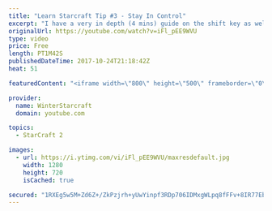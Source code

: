 ```yaml
---
title: "Learn Starcraft Tip #3 - Stay In Control"
excerpt: "I have a very in depth (4 mins) guide on the shift key as well here https://www.youtube.com/watch?v=7x9pHr544oY"
originalUrl: https://youtube.com/watch?v=iFl_pEE9WVU
type: video
price: Free
length: PT1M42S
publishedDateTime: 2017-10-24T21:18:42Z
heat: 51

featuredContent: "<iframe width=\"800\" height=\"500\" frameborder=\"0\" src=\"https://www.youtube.com/embed/iFl_pEE9WVU\" allow=\"accelerometer; autoplay; encrypted-media; gyroscope; picture-in-picture\" allowfullscreen></iframe>"

provider:
  name: WinterStarcraft
  domain: youtube.com

topics:
  - StarCraft 2

images:
  - url: https://i.ytimg.com/vi/iFl_pEE9WVU/maxresdefault.jpg
    width: 1280
    height: 720
    isCached: true

secured: "1RXEg5w5M+Zd6Z+/ZkPzjrh+yUwYinpf3RDp706IDMxgWLpq8fFFv+8IR77EbuHRu6JThF0lHPEPRvM7qSz6kYEDMumSYIZKamZiV2G6S5SdC1PDTt1tqGMHMzLPCSfN+BKsJbTuNJ7fvFAQDRfHo4kG5XiGd5cX3defXsDbQEf8jn6e3w3HNn+IHQMK9UuDjIh0qHhao4awUNxkWNcdYmOYaradOP6/mmy2uvcoWWsk+la4V7ccn7VqghSX0lcanemjhZhy56I8jVFoQtgv/Tp0VwBKEUB9b0yc6XSsJkTgYIXH5DZgR8usnkQ84ZnIWyzpbg68+H66B9nkn3My+VMcUf/BLAt4EfVNjO19LuEV2JNNir/jAOniTdcNAo4wDjRAIUqYkfbpObeQ19T1YeBMMSz1VKzAIY8SCnwtBLg=;IBygwU3zmae90nRwgZOacg=="
---
```


